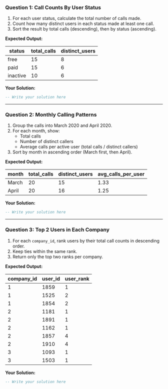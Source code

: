 ### Question 1: Call Counts By User Status

1. For each user status, calculate the total number of calls made.
2. Count how many distinct users in each status made at least one call.
3. Sort the result by total calls (descending), then by status (ascending).

**Expected Output:**

| status   | total_calls | distinct_users |
|----------|------------|----------------|
| free     | 15         | 8              |
| paid     | 15         | 6              |
| inactive | 10         | 6              |

**Your Solution:**
````sql
-- Write your solution here
````

---

### Question 2: Monthly Calling Patterns

1. Group the calls into March 2020 and April 2020.
2. For each month, show:
   - Total calls
   - Number of distinct callers
   - Average calls per active user (total calls / distinct callers)
3. Sort by month in ascending order (March first, then April).

**Expected Output:**

| month  | total_calls | distinct_users | avg_calls_per_user |
|--------|------------|----------------|---------------------|
| March  | 20         | 15             | 1.33               |
| April  | 20         | 16             | 1.25               |

**Your Solution:**
````sql
-- Write your solution here
````

---

### Question 3: Top 2 Users in Each Company

1. For each `company_id`, rank users by their total call counts in descending order.
2. Keep ties within the same rank.
3. Return only the top two ranks per company.

**Expected Output:**

| company_id | user_id | user_rank |
|------------|---------|-----------|
| 1          | 1859    | 1         |
| 1          | 1525    | 2         |
| 1          | 1854    | 2         |
| 2          | 1181    | 1         |
| 2          | 1891    | 1         |
| 2          | 1162    | 1         |
| 2          | 1857    | 4         |
| 2          | 1910    | 4         |
| 3          | 1093    | 1         |
| 3          | 1503    | 1         |

**Your Solution:**
````sql
-- Write your solution here
